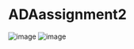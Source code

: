 # ADAassignment2
![image](https://user-images.githubusercontent.com/118774347/211070618-eb5412a7-8329-4692-81a8-2a5c807a23ce.png)
![image](https://user-images.githubusercontent.com/118774347/211070645-e508348e-c609-4431-982b-856b250ec881.png)
